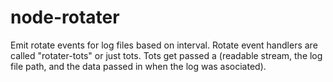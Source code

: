 node-rotater
============

Emit rotate events for log files based on interval. Rotate event handlers are called "rotater-tots" or just tots. Tots get passed a (readable stream, the log file path, and the data passed in when the log was asociated). 